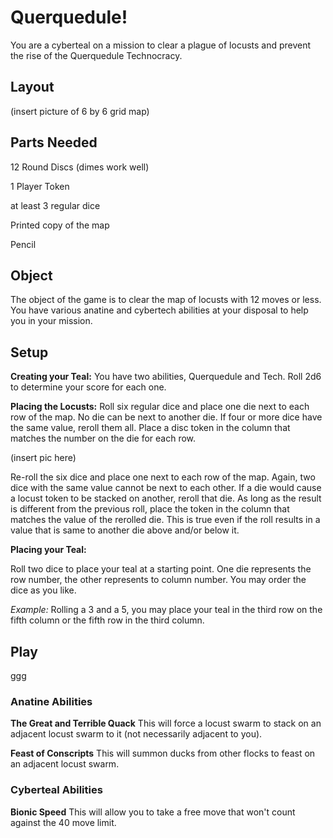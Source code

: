 # Querquedule!
You are a cyberteal on a mission to clear a plague of locusts and prevent the rise of the Querquedule Technocracy.

## Layout

(insert picture of 6 by 6 grid map)

## Parts Needed

12 Round Discs (dimes work well)

1 Player Token

at least 3 regular dice

Printed copy of the map

Pencil

## Object

The object of the game is to clear the map of locusts with 12 moves or less. You have various anatine and cybertech abilities at your disposal to help you in your mission.

## Setup

**Creating your Teal:** You have two abilities, Querquedule and Tech. Roll 2d6 to determine your score for each one.

**Placing the Locusts:** Roll six regular dice and place one die next to each row of the map. No die can be next to another die. If four or more dice have the same value, reroll them all. Place a disc token in the column that matches the number on the die for each row.

(insert pic here)

Re-roll the six dice and place one next to each row of the map. Again, two dice with the same value cannot be next to each other. If a die would cause a locust token to be stacked on another, reroll that die. As long as the result is different from the previous roll, place the token in the column that matches the value of the rerolled die. This is true even if the roll results in a value that is same to another die above and/or below it.

**Placing your Teal:**

Roll two dice to place your teal at a starting point. One die represents the row number, the other represents to column number. You may order the dice as you like.

*Example:* Rolling a 3 and a 5, you may place your teal in the third row on the fifth column or the fifth row in the third column.

## Play

ggg

### Anatine Abilities

**The Great and Terrible Quack** This will force a locust swarm to stack on an adjacent locust swarm to it (not necessarily adjacent to you).

**Feast of Conscripts** This will summon ducks from other flocks to feast on an adjacent locust swarm.

### Cyberteal Abilities

**Bionic Speed** This will allow you to take a free move that won't count against the 40 move limit.

